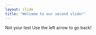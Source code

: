 ```yaml
---
layout: slide
title: "Welcome to our second slide!"
---
```

Not your test
Use the left arrow to go back!
